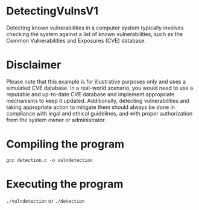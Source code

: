 # DetectingVulnsV1
Detecting known vulnerabilities in a computer system typically involves checking the system against a list of known vulnerabilities, such as the Common Vulnerabilities and Exposures (CVE) database.

# Disclaimer
Please note that this example is for illustrative purposes only and uses a simulated CVE database. In a real-world scenario, you would need to use a reputable and up-to-date CVE database and implement appropriate mechanisms to keep it updated. Additionally, detecting vulnerabilities and taking appropriate action to mitigate them should always be done in compliance with legal and ethical guidelines, and with proper authorization from the system owner or administrator.

# Compiling the program
``gcc detection.c -o vulndetection``

# Executing the program
``./vulndetection`` or ``./detection``
